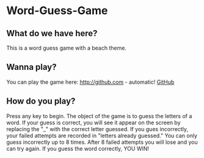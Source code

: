 # Word-Guess-Game
## What do we have here?
This is a word guess game with a beach theme.
## Wanna play? 
You can play the game here: http://github.com - automatic!
[GitHub](http://github.com)
## How do you play?
Press any key to begin. The object of the game is to guess the letters of a word. If your guess is correct, you will see it appear on the screen by replacing the "_" with the correct letter guessed. If you gues incorrectly, your failed attempts are recorded in "letters already guessed." You can only guess incorrectly up to 8 times. After 8 failed attempts you will lose and you can try again. If you guess the word correctly, YOU WIN!
